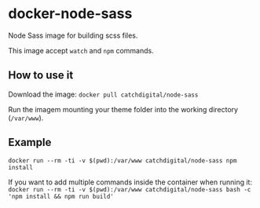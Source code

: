 # docker-node-sass

Node Sass image for building scss files.

This image accept `watch` and `npm` commands.

## How to use it

Download the image: `docker pull catchdigital/node-sass`

Run the imagem mounting your theme folder into the working directory (`/var/www`).

## Example

`docker run --rm -ti -v $(pwd):/var/www catchdigital/node-sass npm install`

If you want to add multiple commands inside the container when running it:
`docker run --rm -ti -v $(pwd):/var/www catchdigital/node-sass bash -c 'npm install && npm run build'`
